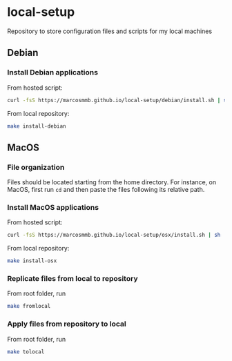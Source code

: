 # local-setup
Repository to store configuration files and scripts for my local machines

## Debian

### Install Debian applications

From hosted script:

```bash
curl -fsS https://marcosmmb.github.io/local-setup/debian/install.sh | sh
```

From local repository:

```bash
make install-debian
```


## MacOS

### File organization
Files should be located starting from the home directory. For instance, on MacOS, first run `cd` and then paste the files following its relative path.


### Install MacOS applications

From hosted script:

```bash
curl -fsS https://marcosmmb.github.io/local-setup/osx/install.sh | sh
```

From local repository:

```bash
make install-osx
```


### Replicate files from local to repository
From root folder, run

```bash
make fromlocal
```


### Apply files from repository to local
From root folder, run

```bash
make tolocal
```
